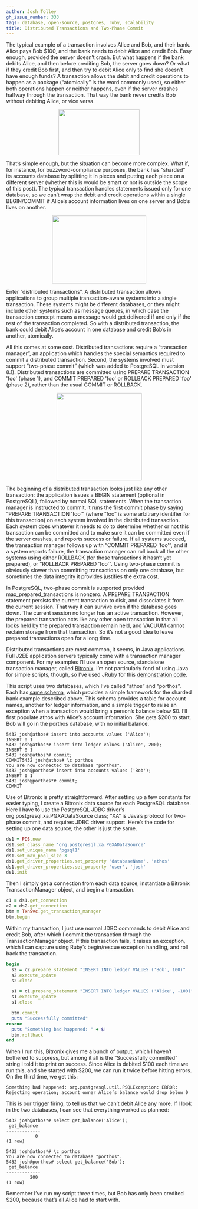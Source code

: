 ```yaml
---
author: Josh Tolley
gh_issue_number: 333
tags: database, open-source, postgres, ruby, scalability
title: Distributed Transactions and Two-Phase Commit
---
```




The typical example of a transaction involves Alice and Bob, and their bank. Alice pays Bob $100, and the bank needs to debit Alice and credit Bob. Easy enough, provided the server doesn’t crash. But what happens if the bank debits Alice, and then before crediting Bob, the server goes down? Or what if they credit Bob first, and then try to debit Alice only to find she doesn’t have enough funds? A transaction allows the debit and credit operations to happen as a package (“atomically” is the word commonly used), so either both operations happen or neither happens, even if the server crashes halfway through the transaction. That way the bank never credits Bob without debiting Alice, or vice versa.

<a href="/blog/2010/07/29/distributed-transactions-and-two-phase/image-0-big.png" onblur="try {parent.deselectBloggerImageGracefully();} catch(e) {}"><img alt="" border="0" id="BLOGGER_PHOTO_ID_5499431340481218818" src="/blog/2010/07/29/distributed-transactions-and-two-phase/image-0.png" style="display:block; margin:0px auto 10px; text-align:center;cursor:pointer; cursor:hand;width: 220px; height: 124px;"/></a>

 

That’s simple enough, but the situation can become more complex. What if, for instance, for buzzword-compliance purposes, the bank has “sharded” its accounts database by splitting it in pieces and putting each piece on a different server (whether this is would be smart or not is outside the scope of this post). The typical transaction handles statements issued only for one database, so we can’t wrap the debit and credit operations within a single BEGIN/COMMIT if Alice’s account information lives on one server and Bob’s lives on another.

<a href="/blog/2010/07/29/distributed-transactions-and-two-phase/image-1-big.png" onblur="try {parent.deselectBloggerImageGracefully();} catch(e) {}"><img alt="" border="0" id="BLOGGER_PHOTO_ID_5499430402449915634" src="/blog/2010/07/29/distributed-transactions-and-two-phase/image-1.png" style="display:block; margin:0px auto 10px; text-align:center;cursor:pointer; cursor:hand;width: 255px; height: 184px;"/></a>

 

Enter “distributed transactions”. A distributed transaction allows applications to group multiple transaction-aware systems into a single transaction. These systems might be different databases, or they might include other systems such as message queues, in which case the transaction concept means a message would get delivered if and only if the rest of the transaction completed. So with a distributed transaction, the bank could debit Alice’s account in one database and credit Bob’s in another, atomically.

All this comes at some cost. Distributed transactions require a “transaction manager”, an application which handles the special semantics required to commit a distributed transaction. Second, the systems involved must support “two-phase commit” (which was added to PostgreSQL in version 8.1). Distributed transactions are committed using PREPARE TRANSACTION 'foo' (phase 1), and COMMIT PREPARED 'foo' or ROLLBACK PREPARED 'foo' (phase 2), rather than the usual COMMIT or ROLLBACK.

<a href="/blog/2010/07/29/distributed-transactions-and-two-phase/image-2-big.png" onblur="try {parent.deselectBloggerImageGracefully();} catch(e) {}"><img alt="" border="0" id="BLOGGER_PHOTO_ID_5499430097935795154" src="/blog/2010/07/29/distributed-transactions-and-two-phase/image-2.png" style="display:block; margin:0px auto 10px; text-align:center;cursor:pointer; cursor:hand;width: 231px; height: 237px;"/></a>

 

The beginning of a distributed transaction looks just like any other transaction: the application issues a BEGIN statement (optional in PostgreSQL), followed by normal SQL statements. When the transaction manager is instructed to commit, it runs the first commit phase by saying “PREPARE TRANSACTION 'foo'” (where “foo” is some arbitrary identifier for this transaction) on each system involved in the distributed transaction. Each system does whatever it needs to do to determine whether or not this transaction can be committed and to make sure it can be committed even if the server crashes, and reports success or failure. If all systems succeed, the transaction manager follows up with “COMMIT PREPARED 'foo'”, and if a system reports failure, the transaction manager can roll back all the other systems using either ROLLBACK (for those transactions it hasn’t yet prepared), or “ROLLBACK PREPARED 'foo'”. Using two-phase commit is obviously slower than committing transactions on only one database, but sometimes the data integrity it provides justifies the extra cost.

In PostgreSQL, two-phase commit is supported provided max_prepared_transactions is nonzero. A PREPARE TRANSACTION statement persists the current transaction to disk, and dissociates it from the current session. That way it can survive even if the database goes down. The current session no longer has an active transaction. However, the prepared transaction acts like any other open transaction in that all locks held by the prepared transaction remain held, and VACUUM cannot reclaim storage from that transaction. So it’s not a good idea to leave prepared transactions open for a long time.

Distributed transactions are most common, it seems, in Java applications. Full J2EE application servers typically come with a transaction manager component. For my examples I’ll use an open source, standalone transaction manager, called [Bitronix](https://github.com/bitronix/btm). I’m not particularly fond of using Java for simple scripts, though, so I’ve used JRuby for this [demonstration code](https://josh.endpoint.com/bitronix.rb).

This script uses two databases, which I’ve called “athos” and “porthos”. Each has [same schema](http://josh.endpoint.com/athos.sql), which provides a simple framework for the sharded bank example described above. This schema provides a table for account names, another for ledger information, and a simple trigger to raise an exception when a transaction would bring a person’s balance below $0. I’ll first populate athos with Alice’s account information. She gets $200 to start. Bob will go in the porthos database, with no initial balance.

```nohighlight
5432 josh@athos# insert into accounts values ('Alice');
INSERT 0 1
5432 josh@athos*# insert into ledger values ('Alice', 200);
INSERT 0 1
5432 josh@athos*# commit;
COMMIT5432 josh@athos# \c porthos
You are now connected to database "porthos".
5432 josh@porthos# insert into accounts values ('Bob');
INSERT 0 1
5432 josh@porthos*# commit;
COMMIT
```

Use of Bitronix is pretty straightforward. After setting up a few constants for easier typing, I create a Bitronix data source for each PostgreSQL database. Here I have to use the PostgreSQL JDBC driver’s org.postgresql.xa.PGXADataSource class; “XA” is Java’s protocol for two-phase commit, and requires JDBC driver support. Here’s the code for setting up one data source; the other is just the same.

```ruby
ds1 = PDS.new
ds1.set_class_name 'org.postgresql.xa.PGXADataSource'
ds1.set_unique_name 'pgsql1'
ds1.set_max_pool_size 3
ds1.get_driver_properties.set_property 'databaseName', 'athos'
ds1.get_driver_properties.set_property 'user', 'josh'
ds1.init
```

Then I simply get a connection from each data source, instantiate a Bitronix TransactionManager object, and begin a transaction.

```ruby
c1 = ds1.get_connection
c2 = ds2.get_connection
btm = TxnSvc.get_transaction_manager
btm.begin
```

Within my transaction, I just use normal JDBC commands to debit Alice and credit Bob, after which I commit the transaction through the TransactionManager object. If this transaction fails, it raises an exception, which I can capture using Ruby’s begin/rescue exception handling, and roll back the transaction.

```ruby
begin
  s2 = c2.prepare_statement "INSERT INTO ledger VALUES ('Bob', 100)"
  s2.execute_update
  s2.close

  s1 = c1.prepare_statement "INSERT INTO ledger VALUES ('Alice', -100)"
  s1.execute_update
  s1.close

  btm.commit
  puts "Successfully committed"
rescue
  puts "Something bad happened: " + $!
  btm.rollback
end
```

When I run this, Bitronix gives me a bunch of output, which I haven’t bothered to suppress, but among it all is the “Successfully committed” string I told it to print on success. Since Alice is debited $100 each time we run this, and she started with $200, we can run it twice before hitting errors. On the third time, we get this:

```nohighlight
Something bad happened: org.postgresql.util.PSQLException: ERROR: Rejecting operation; account owner Alice’s balance would drop below 0
```

This is our trigger firing, to tell us that we can’t debit Alice any more. If I look in the two databases, I can see that everything worked as planned:

```nohighlight
5432 josh@athos*# select get_balance('Alice');
 get_balance 
-------------
           0
(1 row)

5432 josh@athos*# \c porthos 
You are now connected to database "porthos".
5432 josh@porthos# select get_balance('Bob');
 get_balance 
-------------
         200
(1 row)
```

Remember I’ve run my script three times, but Bob has only been credited $200, because that’s all Alice had to start with.


